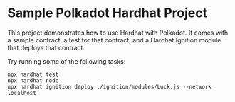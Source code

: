 # Sample Polkadot Hardhat Project

This project demonstrates how to use Hardhat with Polkadot. It comes with a sample contract, a test for that contract, and a Hardhat Ignition module that deploys that contract.

Try running some of the following tasks:

```shell
npx hardhat test
npx hardhat node
npx hardhat ignition deploy ./ignition/modules/Lock.js --network localhost
```
